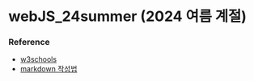 # webJS_24summer (2024 여름 계절)

### Reference

- [w3schools](https://www.w3schools.com/)
- [markdown 작성법](https://gist.github.com/ihoneymon/652be052a0727ad59601)

